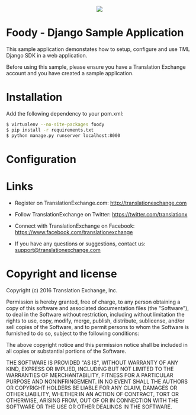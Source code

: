 <p align="center">
  <img src="https://avatars0.githubusercontent.com/u/1316274?v=3&s=200">
</p>

Foody - Django Sample Application
==================

This sample application demonstates how to setup, configure and use TML Django SDK in a web application. 

Before using this sample, please ensure you have a Translation Exchange account and you have created a sample application.


Installation
==================

Add the following dependency to your pom.xml:

```bash
$ virtualenv --no-site-packages foody
$ pip install -r requirements.txt
$ python manage.py runserver localhost:8000
```

Configuration
==================




Links
==================

* Register on TranslationExchange.com: http://translationexchange.com

* Follow TranslationExchange on Twitter: https://twitter.com/translationx

* Connect with TranslationExchange on Facebook: https://www.facebook.com/translationexchange

* If you have any questions or suggestions, contact us: support@translationexchange.com


Copyright and license
==================

Copyright (c) 2016 Translation Exchange, Inc.

Permission is hereby granted, free of charge, to any person obtaining
a copy of this software and associated documentation files (the
"Software"), to deal in the Software without restriction, including
without limitation the rights to use, copy, modify, merge, publish,
distribute, sublicense, and/or sell copies of the Software, and to
permit persons to whom the Software is furnished to do so, subject to
the following conditions:

The above copyright notice and this permission notice shall be
included in all copies or substantial portions of the Software.

THE SOFTWARE IS PROVIDED "AS IS", WITHOUT WARRANTY OF ANY KIND,
EXPRESS OR IMPLIED, INCLUDING BUT NOT LIMITED TO THE WARRANTIES OF
MERCHANTABILITY, FITNESS FOR A PARTICULAR PURPOSE AND
NONINFRINGEMENT. IN NO EVENT SHALL THE AUTHORS OR COPYRIGHT HOLDERS BE
LIABLE FOR ANY CLAIM, DAMAGES OR OTHER LIABILITY, WHETHER IN AN ACTION
OF CONTRACT, TORT OR OTHERWISE, ARISING FROM, OUT OF OR IN CONNECTION
WITH THE SOFTWARE OR THE USE OR OTHER DEALINGS IN THE SOFTWARE.
